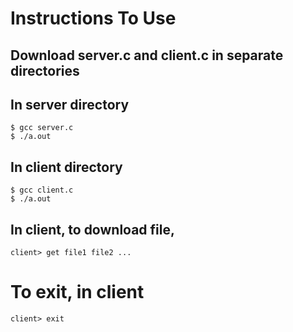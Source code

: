 # Instructions To Use
## Download server.c and client.c in separate directories
## In server directory
```console
$ gcc server.c
$ ./a.out
```
## In client directory
```console
$ gcc client.c
$ ./a.out
```
## In client, to download file,
```console
client> get file1 file2 ...
```
# To exit, in client
```console
client> exit
```

